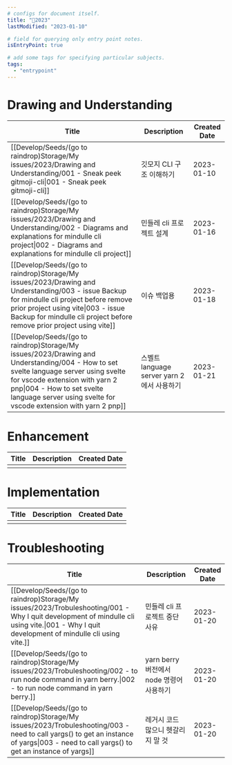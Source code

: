 ```yaml
---
# configs for document itself.
title: "🎉2023"
lastModified: "2023-01-10"

# field for querying only entry point notes.
isEntryPoint: true

# add some tags for specifying particular subjects.
tags:
  - "entrypoint"
---
```

# Drawing and Understanding
| Title                                                                                                                                                                                                                                                   | Description                                | Created Date |
| ------------------------------------------------------------------------------------------------------------------------------------------------------------------------------------------------------------------------------------------------------- | ------------------------------------------ | ------------ |
| [[Develop/Seeds/(go to raindrop)Storage/My issues/2023/Drawing and Understanding/001 - Sneak peek gitmoji-cli\|001 - Sneak peek gitmoji-cli]]                                                                                                                           | 깃모지 CLI 구조 이해하기                   | 2023-01-10   |
| [[Develop/Seeds/(go to raindrop)Storage/My issues/2023/Drawing and Understanding/002 - Diagrams and explanations for mindulle cli project\|002 - Diagrams and explanations for mindulle cli project]]                                                                   | 민들레 cli 프로젝트 설계                   | 2023-01-16   |
| [[Develop/Seeds/(go to raindrop)Storage/My issues/2023/Drawing and Understanding/003 - issue Backup for mindulle cli project before remove prior project using vite\|003 - issue Backup for mindulle cli project before remove prior project using vite]]               | 이슈 백업용                                | 2023-01-18   |
| [[Develop/Seeds/(go to raindrop)Storage/My issues/2023/Drawing and Understanding/004 - How to set svelte language server using svelte for vscode extension with yarn 2 pnp\|004 - How to set svelte language server using svelte for vscode extension with yarn 2 pnp]] | 스벨트 language server yarn 2에서 사용하기 | 2023-01-21             |


# Enhancement
| Title | Description | Created Date |
| ----- | ----------- | ------------ |
|       |             |              |


# Implementation
| Title |  Description | Created Date |
| ----- |  ----------- | ------------- |
|       |              |               |


# Troubleshooting
| Title                                                                                                                                                                       | Description                              | Created Date |
| --------------------------------------------------------------------------------------------------------------------------------------------------------------------------- | ---------------------------------------- | ------------ |
| [[Develop/Seeds/(go to raindrop)Storage/My issues/2023/Trobuleshooting/001 - Why I quit development of mindulle cli using vite.\|001 - Why I quit development of mindulle cli using vite.]] | 민들레 cli 프로젝트 중단 사유            | 2023-01-20   |
| [[Develop/Seeds/(go to raindrop)Storage/My issues/2023/Trobuleshooting/002 - to run node command in yarn berry.\|002 - to run node command in yarn berry.]]                                 | yarn berry 버전에서 node 명령어 사용하기 | 2023-01-20   |
| [[Develop/Seeds/(go to raindrop)Storage/My issues/2023/Trobuleshooting/003 - need to call yargs() to get an instance of yargs\|003 - need to call yargs() to get an instance of yargs]]     | 레거시 코드 많으니 헷갈리지 말 것                                         | 2023-01-20   |
